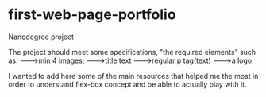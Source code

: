 # first-web-page-portfolio
Nanodegree project

The project should meet some specifications, "the required elements" such as:
--->min 4 images;
--->title text
--->regular p tag(text)
--->a logo

I wanted to add here some of the main resources that helped me the most in order to understand flex-box concept and be able to actually play with it.


